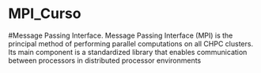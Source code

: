 # MPI_Curso
#Message Passing Interface. Message Passing Interface (MPI) is the principal method of performing parallel computations on all CHPC clusters. Its main component is a standardized library that enables communication between processors in distributed processor environments
